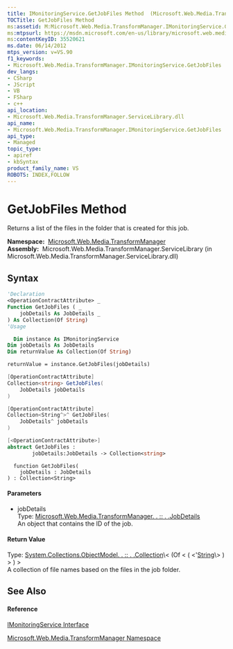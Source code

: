 ```yaml
---
title: IMonitoringService.GetJobFiles Method  (Microsoft.Web.Media.TransformManager)
TOCTitle: GetJobFiles Method
ms:assetid: M:Microsoft.Web.Media.TransformManager.IMonitoringService.GetJobFiles(Microsoft.Web.Media.TransformManager.JobDetails)
ms:mtpsurl: https://msdn.microsoft.com/en-us/library/microsoft.web.media.transformmanager.imonitoringservice.getjobfiles(v=VS.90)
ms:contentKeyID: 35520621
ms.date: 06/14/2012
mtps_version: v=VS.90
f1_keywords:
- Microsoft.Web.Media.TransformManager.IMonitoringService.GetJobFiles
dev_langs:
- CSharp
- JScript
- VB
- FSharp
- c++
api_location:
- Microsoft.Web.Media.TransformManager.ServiceLibrary.dll
api_name:
- Microsoft.Web.Media.TransformManager.IMonitoringService.GetJobFiles
api_type:
- Managed
topic_type:
- apiref
- kbSyntax
product_family_name: VS
ROBOTS: INDEX,FOLLOW
---
```


# GetJobFiles Method

Returns a list of the files in the folder that is created for this job.

**Namespace:**  [Microsoft.Web.Media.TransformManager](microsoft-web-media-transformmanager-namespace.md)  
**Assembly:**  Microsoft.Web.Media.TransformManager.ServiceLibrary (in Microsoft.Web.Media.TransformManager.ServiceLibrary.dll)

## Syntax

``` vb
'Declaration
<OperationContractAttribute> _
Function GetJobFiles ( _
    jobDetails As JobDetails _
) As Collection(Of String)
'Usage

  Dim instance As IMonitoringService
Dim jobDetails As JobDetails
Dim returnValue As Collection(Of String)

returnValue = instance.GetJobFiles(jobDetails)
```

``` csharp
[OperationContractAttribute]
Collection<string> GetJobFiles(
    JobDetails jobDetails
)
```

``` c++
[OperationContractAttribute]
Collection<String^>^ GetJobFiles(
    JobDetails^ jobDetails
)
```

``` fsharp
[<OperationContractAttribute>]
abstract GetJobFiles : 
        jobDetails:JobDetails -> Collection<string> 
```

``` jscript
  function GetJobFiles(
    jobDetails : JobDetails
) : Collection<String>
```

#### Parameters

  - jobDetails  
    Type: [Microsoft.Web.Media.TransformManager. . :: . .JobDetails](jobdetails-class-microsoft-web-media-transformmanager.md)  
    An object that contains the ID of the job.  

#### Return Value

Type: [System.Collections.ObjectModel. . :: . .Collection](https://msdn.microsoft.com/en-us/library/ms132397\(v=vs.90\))\< (Of \< ( \<'[String](https://msdn.microsoft.com/en-us/library/s1wwdcbf\(v=vs.90\))\> ) \> ) \>  
A collection of file names based on the files in the job folder.  

## See Also

#### Reference

[IMonitoringService Interface](imonitoringservice-interface-microsoft-web-media-transformmanager.md)

[Microsoft.Web.Media.TransformManager Namespace](microsoft-web-media-transformmanager-namespace.md)

